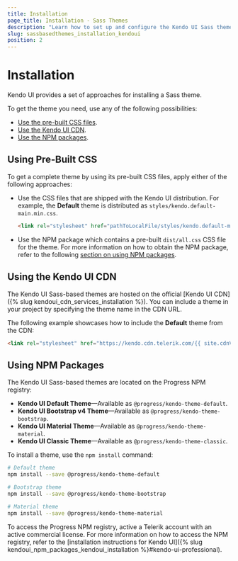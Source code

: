 ```yaml
---
title: Installation
page_title: Installation - Sass Themes
description: "Learn how to set up and configure the Kendo UI Sass themes."
slug: sassbasedthemes_installation_kendoui
position: 2
---
```


# Installation

Kendo UI provides a set of approaches for installing a Sass theme. 

To get the theme you need, use any of the following possibilities:  

* [Use the pre-built CSS files](#using-the-pre-built-css).
* [Use the Kendo UI CDN](#using-the-kendo-ui-cdn).
* [Use the NPM packages](#using-npm-packages).

## Using Pre-Built CSS

To get a complete theme by using its pre-built CSS files, apply either of the following approaches:

- Use the CSS files that are shipped with the Kendo UI distribution. For example, the **Default** theme is distributed as `styles/kendo.default-main.min.css`.

  ```html
  <link rel="stylesheet" href="pathToLocalFile/styles/kendo.default-main.min.css" />
  ```
  
- Use the NPM package which contains a pre-built `dist/all.css` CSS file for the theme. For more information on how to obtain the NPM package, refer to the following [section on using NPM packages](#using-npm-packages).

## Using the Kendo UI CDN

The Kendo UI Sass-based themes are hosted on the official [Kendo UI CDN]({% slug kendoui_cdn_services_installation %}). You can include a theme in your project by specifying the theme name in the CDN URL.

The following example showcases how to include the **Default** theme from the CDN:

```html
<link rel="stylesheet" href="https://kendo.cdn.telerik.com/{{ site.cdnVersion }}/styles/kendo.default-main.min.css" />
```

## Using NPM Packages

The Kendo UI Sass-based themes are located on the Progress NPM registry:

* **Kendo UI Default Theme**&mdash;Available as `@progress/kendo-theme-default`.
* **Kendo UI Bootstrap v4 Theme**&mdash;Available as `@progress/kendo-theme-bootstrap`.
* **Kendo UI Material Theme**&mdash;Available as `@progress/kendo-theme-material`.
* **Kendo UI Classic Theme**&mdash;Available as `@progress/kendo-theme-classic`.

To install a theme, use the `npm install` command:

```sh
# Default theme
npm install --save @progress/kendo-theme-default

# Bootstrap theme
npm install --save @progress/kendo-theme-bootstrap

# Material theme
npm install --save @progress/kendo-theme-material
```

To access the Progress NPM registry, active a Telerik account with an active commercial license. For more information on how to access the NPM registry, refer to the [installation instructions for Kendo UI]({% slug kendoui_npm_packages_kendoui_installation %}#kendo-ui-professional).